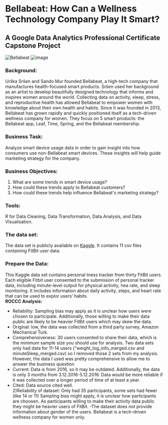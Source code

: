 # Bellabeat: How Can a Wellness Technology Company Play It Smart? 

## A Google Data Analytics Professional Certificate Capstone Project

![Bellabeat](https://user-images.githubusercontent.com/81607668/127726632-fe6da755-6267-4227-8740-77d3275f446e.png)
![image](https://github.com/user-attachments/assets/e2a82ebd-6a2e-40ae-aa8f-792ed4829eba)

### Background:
Urška Sršen and Sando Mur founded Bellabeat, a high-tech company that manufactures health-focused smart products. Sršen used her background as an artist to develop beautifully designed technology that informs and inspires women around the world. Collecting data on activity, sleep, stress, and reproductive health has allowed Bellabeat to empower women with knowledge about their own health and habits. Since it was founded in 2013, Bellabeat has grown rapidly and quickly positioned itself as a tech-driven wellness company for women. They focus on 5 smart products: the Bellabeat app, Leaf, Time, Spring, and the Bellabeat membership. 

### Business Task:
Analyze smart device usage data in order to gain insight into how consumers use non-Bellabeat smart devices. These insights will help guide marketing strategy for the company. 

### Business Objectives:
1) What are some trends in smart device usage?
2) How could these trends apply to Bellabeat customers?
3) How could these trends help influence Bellabeat's marketing strategy? 

### Tools:
R for Data Cleaning, Data Transformation, Data Analysis, and Data Visualisation.

### The data set: 
The data set is publicly available on [Kaggle](https://www.kaggle.com/arashnic/fitbit).
It contains 11 csv files containing FitBit user data. 

### Prepare the Data:
This Kaggle data set contains personal tness tracker from thirty FitBit users. Each eligible Fitbit user consented to the submission of personal tracker data, including minute-level output for physical activity, hea  rate, and sleep monitoring. It includes information about daily activity, steps, and heart rate that can be used to explor users’ habits. <br>
<b>ROCCC Analysis:</b> <br>
- Reliability: Sampling bias may apply as it is unclear how users were chosen to participate. Additionally, those willing to make their data public are likely to be heavier FitBit users which may skew the data. <br>
- Original: low, the data was collected from a third party survey, Amazon Mechanical Turk.
- Comprehensiveness: 30 users consented to share their data, which is the minimum sample size you should use for analysis. Two data sets only had data for 11-14 users ("weight_log_info_merged.csv and minuteSleep_merged.csv) so I removed those 2 sets from my analysis. However, the data I used was pretty comprehensive to allow me to answer the business question <br>
- Current: Data is from 2016, so it may be outdated. Additionally, the data is only 3 months from 3.12.2016-5.12.2016. Data would be more reliable if it was collected over a longer period of time of at least a year. 
- Cited: Data source cited well. <br> 
2)Reliability of dataset: Only had 35 participants, some sets had fewer (like 14 or 11)
Sampling bias might apply, it is unclear how participants are choosen. As participants willing to make their activity data public they might be heavier users of FitBit.
-The dataset does not provide information about gender of the users. Bellabeat is a tech-driven wellness company for women only.




